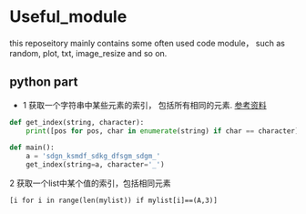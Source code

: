 # Useful_module
this reposeitory mainly contains some often used code module， such  as random, plot, txt, image_resize and so on.

## python part
* 1 获取一个字符串中某些元素的索引， 包括所有相同的元素. [参考资料](https://stackoverflow.com/questions/2294493/how-to-get-the-position-of-a-character-in-python)
```python
def get_index(string, character):
    print([pos for pos, char in enumerate(string) if char == character])
    
def main():
    a = 'sdgn_ksmdf_sdkg_dfsgm_sdgm_'
    get_index(string=a, character='_')
```

2 获取一个list中某个值的索引，包括相同元素
```
[i for i in range(len(mylist)) if mylist[i]==(A,3)]
```
